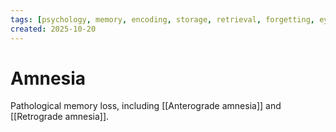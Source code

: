 ```yaml
---
tags: [psychology, memory, encoding, storage, retrieval, forgetting, eyewitness, amnesia, alzheimers, cte]
created: 2025-10-20
---
```

# Amnesia

Pathological memory loss, including [[Anterograde amnesia]] and [[Retrograde amnesia]].
